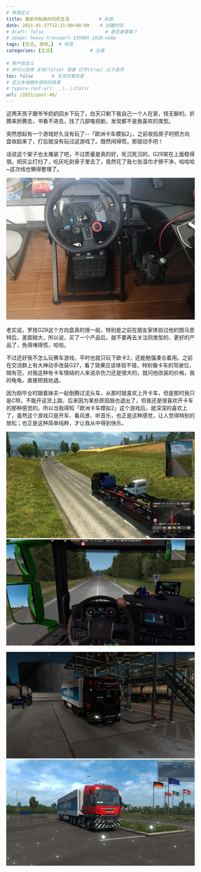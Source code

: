 ```yaml
---
# 常用定义
title: 重新开始我的司机生涯           # 标题
date: 2021-01-27T12:21:00+08:00    # 创建时间
# draft: false                       # 是否是草稿？
# image: heavy-transport-535005_1920.webp
tags: [生活, 游戏,]  # 标签
categories: [生活]              # 分类

# 用户自定义
# 你可以选择 关闭(false) 或者 打开(true) 以下选项
toc: false       # 关闭文章目录
# 定义本地图片保存的目录
# typora-root-url: ..\..\static
url: /2021/post-48/
---
```


这两天孩子跟爷爷奶奶回乡下玩了，白天只剩下我自己一个人在家，怪无聊的。折腾来折腾去，书看不进去，找了几部电视剧，发现都不是我喜欢的类型。

突然想起有一个游戏好久没有玩了--「欧洲卡车模拟2」，之前收拾房子时把方向盘收起来了，打后就没有玩过这游戏了。既然闲得慌，那就动手吧！

话说这个架子也太难装了吧，不过质量是真的好，死沉死沉的，G29架在上面稳得很。把灰尘打扫了，吃灰吃到骨子里去了，竟然花了我七张湿巾才擦干净，哈哈哈~这次线也懒得整理了。

![](postImages/laomai/2023/02/27/163fc2fdf2f842-1.webp)

老实说，罗技G29这个方向盘真的很一般，特别是之前在朋友家体验过他的图马思特后，差距贼大，所以说，买了一个产品后，就不要再去关注同类型的、更好的产品了，免得堵得慌，哈哈。

不过还好我不怎么玩赛车游戏，平时也就只玩下欧卡2，还能勉强凑合着用。之前在交流群上有大神动手改装G27，看了效果应该体验不错，特别像卡车的驾驶位，贼有范，对我这种有卡车情结的人来说杀伤力还是很大的，就问他改装的价格，我的龟龟，直接把我劝退。

因为刚毕业时跟着妹夫一起倒腾过泥头车，从那时就喜欢上开卡车，但是那时我只是C照，不能开这货上路，后来因为某些原因我也退出了，但我还是很喜欢开卡车的那种感觉的。所以当我得知「欧洲卡车模拟2」这个游戏后，就深深的喜欢上了，虽然这个游戏只是开车、看风景、听音乐，也正是这种感觉，让人觉得特别的放松；也正是这种简单纯粹，才让我从中得到快乐。

![](postImages/laomai/2023/02/27/163fc2fdf36d18-1.webp)![](postImages/laomai/2023/02/27/163fc2fdf3dd98-1.webp)

![](postImages/laomai/2023/02/27/163fc2fdf46e00-1.webp)![](postImages/laomai/2023/02/27/163fc2fdf4e912-1.webp)

